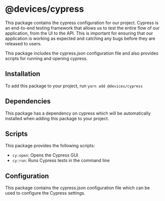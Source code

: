# @devices/cypress

This package contains the cypress configuration for our project. Cypress is an end-to-end testing framework that allows us to test the entire flow of our application, from the UI to the API. This is important for ensuring that our application is working as expected and catching any bugs before they are released to users.

This package includes the cypress.json configuration file and also provides scripts for running and opening cypress.

## Installation

To add this package to your project, run `yarn add @devices/cypress`

## Dependencies

This package has a dependency on cypress which will be automatically installed when adding this package to your project.

## Scripts

This package provides the following scripts:

- `cy:open`: Opens the Cypress GUI
- `cy:run`: Runs Cypress tests in the command line

## Configuration

This package contains the cypress.json configuration file which can be used to configure the Cypress settings.

